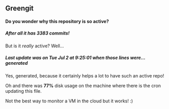 ## Greengit

#### Do you wonder why this repository is so active?

##### After all it has 3383 commits!

But is it *really* active? Well...

##### Last update was on Tue Jul 2 at 9:25:01 when those lines were... generated

Yes, generated, because it certainly helps a lot to have such an active repo!

Oh and there was **77%** disk usage on the machine
where there is the cron updating this file.

Not the best way to monitor a VM in the cloud but it works! :)
